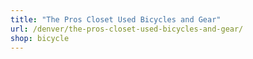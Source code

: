 ```yaml
---
title: "The Pros Closet Used Bicycles and Gear"
url: /denver/the-pros-closet-used-bicycles-and-gear/
shop: bicycle
---
```

